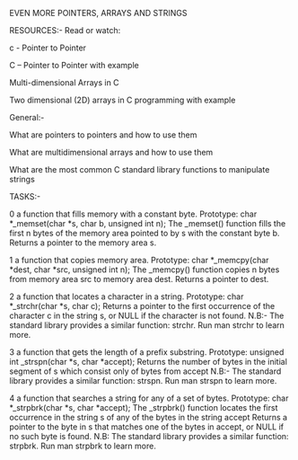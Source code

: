 EVEN MORE POINTERS, ARRAYS AND STRINGS

RESOURCES:-
Read or watch:

c - Pointer to Pointer

C – Pointer to Pointer with example

Multi-dimensional Arrays in C

Two dimensional (2D) arrays in C programming with example


General:-

What are pointers to pointers and how to use them

What are multidimensional arrays and how to use them

What are the most common C standard library functions to manipulate strings

TASKS:-

0  a function that fills memory with a constant byte. 
	Prototype: char *_memset(char *s, char b, unsigned int n);
	The _memset() function fills the first n bytes of the memory area pointed to by s with the constant byte b.
	Returns a pointer to the memory area s.

1 a function that copies memory area.
	Prototype: char *_memcpy(char *dest, char *src, unsigned int n);
	The _memcpy() function copies n bytes from memory area src to memory area dest.
	Returns a pointer to dest.

2  a function that locates a character in a string.
	Prototype: char *_strchr(char *s, char c);
	Returns a pointer to the first occurrence of the character c in the string s, or NULL if the character is not found.
	N.B:- The standard library provides a similar function: strchr. Run man strchr to learn more.

3 a function that gets the length of a prefix substring.
	Prototype: unsigned int _strspn(char *s, char *accept);
	Returns the number of bytes in the initial segment of s which consist only of bytes from accept
	N.B:- The standard library provides a similar function: strspn. Run man strspn to learn more.

4 a function that searches a string for any of a set of bytes.
	Prototype: char *_strpbrk(char *s, char *accept);
	The _strpbrk() function locates the first occurrence in the string s of any of the bytes in the string accept
	Returns a pointer to the byte in s that matches one of the bytes in accept, or NULL if no such byte is found.
	N.B: The standard library provides a similar function: strpbrk. Run man strpbrk to learn more.
